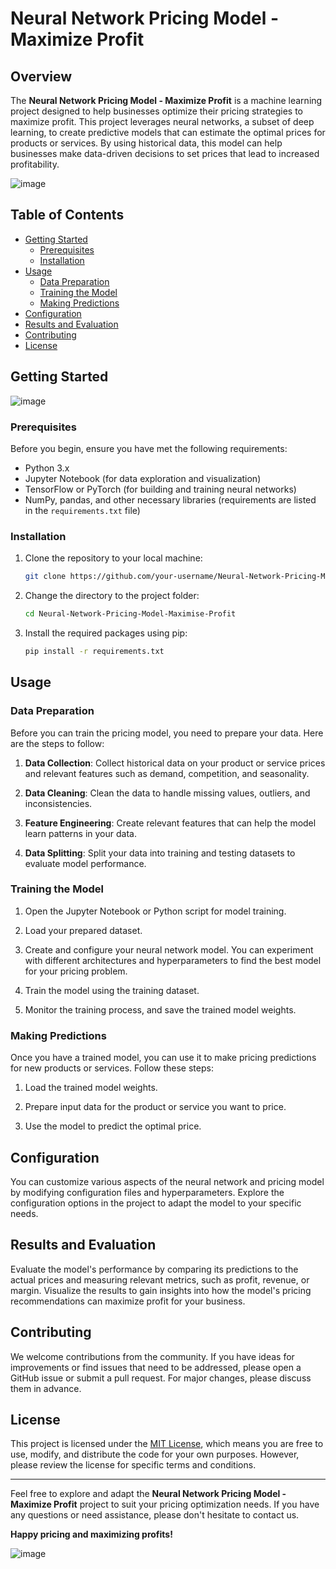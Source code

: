 # Neural Network Pricing Model - Maximize Profit

## Overview

The **Neural Network Pricing Model - Maximize Profit** is a machine learning project designed to help businesses optimize their pricing strategies to maximize profit. This project leverages neural networks, a subset of deep learning, to create predictive models that can estimate the optimal prices for products or services. By using historical data, this model can help businesses make data-driven decisions to set prices that lead to increased profitability.

![image](https://github.com/usman3656/Neural-Network-Pricing-Model-Maximise-Profit/assets/91872457/1855277f-70a3-457c-8554-a45b9ffa044c)

## Table of Contents

- [Getting Started](#getting-started)
  - [Prerequisites](#prerequisites)
  - [Installation](#installation)
- [Usage](#usage)
  - [Data Preparation](#data-preparation)
  - [Training the Model](#training-the-model)
  - [Making Predictions](#making-predictions)
- [Configuration](#configuration)
- [Results and Evaluation](#results-and-evaluation)
- [Contributing](#contributing)
- [License](#license)

## Getting Started

![image](https://github.com/usman3656/Neural-Network-Pricing-Model-Maximise-Profit/assets/91872457/f5270893-52c5-49a9-bef2-9f816cf43cfd)


### Prerequisites

Before you begin, ensure you have met the following requirements:

- Python 3.x
- Jupyter Notebook (for data exploration and visualization)
- TensorFlow or PyTorch (for building and training neural networks)
- NumPy, pandas, and other necessary libraries (requirements are listed in the `requirements.txt` file)

### Installation

1. Clone the repository to your local machine:

   ```bash
   git clone https://github.com/your-username/Neural-Network-Pricing-Model-Maximise-Profit.git
   ```

2. Change the directory to the project folder:

   ```bash
   cd Neural-Network-Pricing-Model-Maximise-Profit
   ```

3. Install the required packages using pip:

   ```bash
   pip install -r requirements.txt
   ```

## Usage

### Data Preparation

Before you can train the pricing model, you need to prepare your data. Here are the steps to follow:

1. **Data Collection**: Collect historical data on your product or service prices and relevant features such as demand, competition, and seasonality.

2. **Data Cleaning**: Clean the data to handle missing values, outliers, and inconsistencies.

3. **Feature Engineering**: Create relevant features that can help the model learn patterns in your data.

4. **Data Splitting**: Split your data into training and testing datasets to evaluate model performance.

### Training the Model

1. Open the Jupyter Notebook or Python script for model training.

2. Load your prepared dataset.

3. Create and configure your neural network model. You can experiment with different architectures and hyperparameters to find the best model for your pricing problem.

4. Train the model using the training dataset.

5. Monitor the training process, and save the trained model weights.

### Making Predictions

Once you have a trained model, you can use it to make pricing predictions for new products or services. Follow these steps:

1. Load the trained model weights.

2. Prepare input data for the product or service you want to price.

3. Use the model to predict the optimal price.

## Configuration

You can customize various aspects of the neural network and pricing model by modifying configuration files and hyperparameters. Explore the configuration options in the project to adapt the model to your specific needs.

## Results and Evaluation

Evaluate the model's performance by comparing its predictions to the actual prices and measuring relevant metrics, such as profit, revenue, or margin. Visualize the results to gain insights into how the model's pricing recommendations can maximize profit for your business.

## Contributing

We welcome contributions from the community. If you have ideas for improvements or find issues that need to be addressed, please open a GitHub issue or submit a pull request. For major changes, please discuss them in advance.

## License

This project is licensed under the [MIT License](LICENSE), which means you are free to use, modify, and distribute the code for your own purposes. However, please review the license for specific terms and conditions.

---

Feel free to explore and adapt the **Neural Network Pricing Model - Maximize Profit** project to suit your pricing optimization needs. If you have any questions or need assistance, please don't hesitate to contact us.

**Happy pricing and maximizing profits!**

![image](https://github.com/usman3656/Neural-Network-Pricing-Model-Maximise-Profit/assets/91872457/5fa79289-eca9-48bd-a9ce-f586f74de6df)
